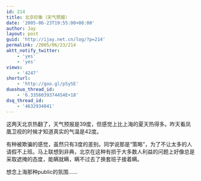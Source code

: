 ```yaml
---
id: 214
title: 北京印象（天气预报）
date: '2005-06-23T19:55:00+08:00'
author: Jay
layout: post
guid: 'http://ijay.net.cn/log/?p=214'
permalink: /2005/06/23/214
aktt_notify_twitter:
    - 'yes'
    - 'yes'
views:
    - '4247'
shorturl:
    - 'http://goo.gl/p5ySE'
duoshuo_thread_id:
    - '6.3356039374454E+18'
dsq_thread_id:
    - '4632934041'
---
```


这两天北京热翻了，天气预报是39度，但感觉上比上海的夏天热得多。昨天看凤凰卫视的时候才知道真实的气温是42度。

有种被欺骗的感觉，虽然只有3度的差别。同学说那是“策略”，为了不让太多的人请假不上班。马上联想到非典，北京在这种有损于大多数人利益的问题上好像总是采取遮掩的态度，能瞒就瞒，瞒不过去了换套班子接着瞒。

想念上海那种public的氛围……